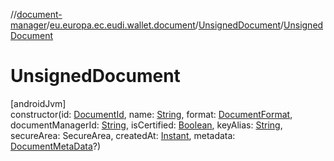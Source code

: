 //[document-manager](../../../index.md)/[eu.europa.ec.eudi.wallet.document](../index.md)/[UnsignedDocument](index.md)/[UnsignedDocument](-unsigned-document.md)

# UnsignedDocument

[androidJvm]\
constructor(id: [DocumentId](../-document-id/index.md), name: [String](https://kotlinlang.org/api/latest/jvm/stdlib/kotlin/-string/index.html), format: [DocumentFormat](../../eu.europa.ec.eudi.wallet.document.format/-document-format/index.md), documentManagerId: [String](https://kotlinlang.org/api/latest/jvm/stdlib/kotlin/-string/index.html), isCertified: [Boolean](https://kotlinlang.org/api/latest/jvm/stdlib/kotlin/-boolean/index.html), keyAlias: [String](https://kotlinlang.org/api/latest/jvm/stdlib/kotlin/-string/index.html), secureArea: SecureArea, createdAt: [Instant](https://developer.android.com/reference/kotlin/java/time/Instant.html), metadata: [DocumentMetaData](../../eu.europa.ec.eudi.wallet.document.metadata/-document-meta-data/index.md)?)
